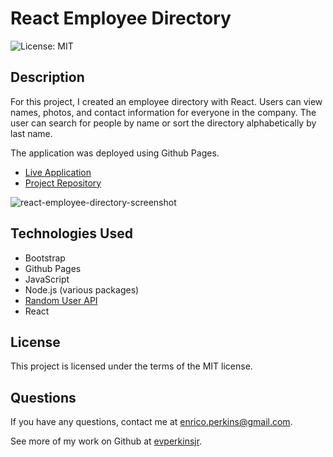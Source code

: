 # React Employee Directory
![License: MIT](https://img.shields.io/badge/License-MIT-yellow.svg)

## Description
For this project, I created an employee directory with React. Users can view names, photos, and contact information for everyone in the company. The user can search for people by name or sort the directory alphabetically by last name.

The application was deployed using Github Pages.
- [Live Application](https://evperkinsjr.github.io/react-employee-directory/)
- [Project Repository](https://github.com/evperkinsjr/react-employee-directory)

![react-employee-directory-screenshot](https://user-images.githubusercontent.com/79537431/132995991-718a000e-2d12-44ec-9db6-5dee331a7bd0.png)


## Technologies Used
- Bootstrap
- Github Pages
- JavaScript
- Node.js (various packages)
- [Random User API](https://randomuser.me/)
- React


## License
This project is licensed under the terms of the MIT license.


## Questions
If you have any questions, contact me at enrico.perkins@gmail.com.

See more of my work on Github at [evperkinsjr](https://github.com/evperkinsjr/).
